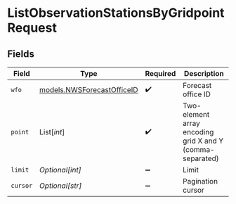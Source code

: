 # ListObservationStationsByGridpointRequest


## Fields

| Field                                                          | Type                                                           | Required                                                       | Description                                                    |
| -------------------------------------------------------------- | -------------------------------------------------------------- | -------------------------------------------------------------- | -------------------------------------------------------------- |
| `wfo`                                                          | [models.NWSForecastOfficeID](../models/nwsforecastofficeid.md) | :heavy_check_mark:                                             | Forecast office ID                                             |
| `point`                                                        | List[*int*]                                                    | :heavy_check_mark:                                             | Two-element array encoding grid X and Y (comma-separated)      |
| `limit`                                                        | *Optional[int]*                                                | :heavy_minus_sign:                                             | Limit                                                          |
| `cursor`                                                       | *Optional[str]*                                                | :heavy_minus_sign:                                             | Pagination cursor                                              |